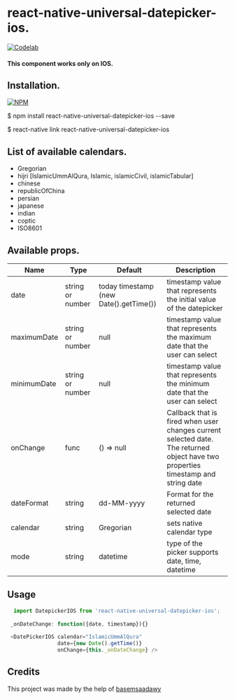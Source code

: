 # react-native-universal-datepicker-ios.
[![Codelab](http://www.codelabsys.com/images/logo.png)](http://www.codelabsys.com/)

#### This component works only on IOS.

## Installation.
   [![NPM](https://nodei.co/npm/react-native-universal-datepicker-ios.png?downloads=true&downloadRank=true&stars=true)](https://www.npmjs.com/package/react-native-universal-datepicker-ios)
   
$ npm install react-native-universal-datepicker-ios --save

$ react-native link react-native-universal-datepicker-ios

## List of available calendars.
* Gregorian
* hijri [IslamicUmmAlQura, Islamic, islamicCivil, islamicTabular]
* chinese
* republicOfChina
* persian 
* japanese
* indian
* coptic
* ISO8601

## Available props.

| Name | Type| Default | Description |
| --- | --- | --- | --- |
| date | string or number | today timestamp (new Date().getTime()) | timestamp value that represents the initial value of the datepicker |
| maximumDate | string or number | null | timestamp value that represents the maximum date that the user can select |
| minimumDate | string or number | null | timestamp value that represents the minimum date that the user can select |
| onChange | func | () => null | Callback that is fired when user changes current selected date. The returned object have two properties timestamp and string date |
| dateFormat | string | dd-MM-yyyy | Format for the returned selected date |
| calendar | string | Gregorian | sets native calendar type |
| mode | string | datetime | type of the picker supports date, time, datetime |

## Usage

```javascript
  import DatepickerIOS from 'react-native-universal-datepicker-ios';
  
 _onDateChange: function({date, timestamp}){}
 
 <DatePickerIOS calendar="IslamicUmmAlQura" 
                date={new Date().getTime()}  
                onChange={this._onDateChange} />
```

## Credits

This project was made by the help of [basemsaadawy](https://github.com/basemsaadawy)
